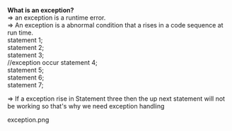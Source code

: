 <b>What is an exception?</b><br>
=> an exception is a runtime error. <br>
=> An exception is a abnormal condition that a rises in a code sequence at run time.<br>
statement 1; <br> 
statement 2; <br> 
statement 3; <br> //exception occur
statement 4; <br> 
statement 5; <br> 
statement 6; <br> 
statement 7; <br> 

=> If a exception rise in Statement three then the up next statement will not be working so that's why we need exception handling   <br>

exception.png